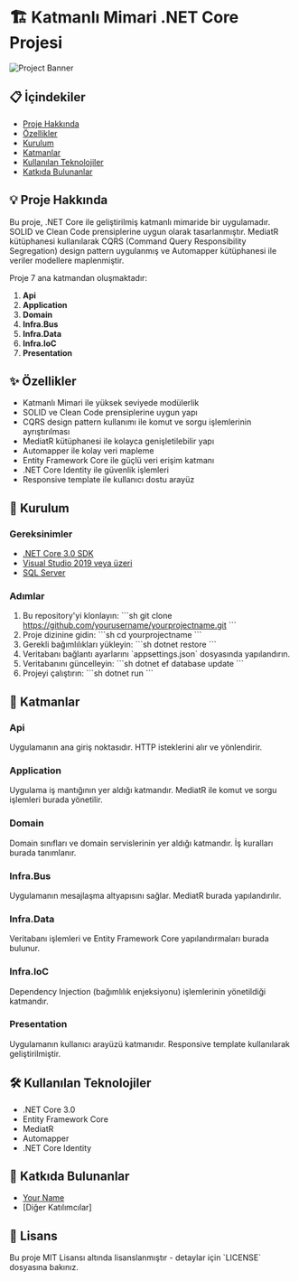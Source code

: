 
# 🏗️ Katmanlı Mimari .NET Core Projesi

![Project Banner](https://via.placeholder.com/800x200.png?text=Katmanlı+Mimari+.NET+Core+Projesi)

## 📋 İçindekiler

- [Proje Hakkında](#proje-hakkında)
- [Özellikler](#özellikler)
- [Kurulum](#kurulum)
- [Katmanlar](#katmanlar)
- [Kullanılan Teknolojiler](#kullanılan-teknolojiler)
- [Katkıda Bulunanlar](#katkıda-bulunanlar)

## 💡 Proje Hakkında

Bu proje, .NET Core ile geliştirilmiş katmanlı mimaride bir uygulamadır. SOLID ve Clean Code prensiplerine uygun olarak tasarlanmıştır. MediatR kütüphanesi kullanılarak CQRS (Command Query Responsibility Segregation) design pattern uygulanmış ve Automapper kütüphanesi ile veriler modellere maplenmiştir. 

Proje 7 ana katmandan oluşmaktadır:

1. **Api**
2. **Application**
3. **Domain**
4. **Infra.Bus**
5. **Infra.Data**
6. **Infra.IoC**
7. **Presentation**

## ✨ Özellikler

- Katmanlı Mimari ile yüksek seviyede modülerlik
- SOLID ve Clean Code prensiplerine uygun yapı
- CQRS design pattern kullanımı ile komut ve sorgu işlemlerinin ayrıştırılması
- MediatR kütüphanesi ile kolayca genişletilebilir yapı
- Automapper ile kolay veri mapleme
- Entity Framework Core ile güçlü veri erişim katmanı
- .NET Core Identity ile güvenlik işlemleri
- Responsive template ile kullanıcı dostu arayüz

## 🚀 Kurulum

### Gereksinimler

- [.NET Core 3.0 SDK](https://dotnet.microsoft.com/download/dotnet-core/3.0)
- [Visual Studio 2019 veya üzeri](https://visualstudio.microsoft.com/)
- [SQL Server](https://www.microsoft.com/en-us/sql-server/sql-server-downloads)

### Adımlar

1. Bu repository'yi klonlayın:
   \`\`\`sh
   git clone https://github.com/yourusername/yourprojectname.git
   \`\`\`
2. Proje dizinine gidin:
   \`\`\`sh
   cd yourprojectname
   \`\`\`
3. Gerekli bağımlılıkları yükleyin:
   \`\`\`sh
   dotnet restore
   \`\`\`
4. Veritabanı bağlantı ayarlarını \`appsettings.json\` dosyasında yapılandırın.
5. Veritabanını güncelleyin:
   \`\`\`sh
   dotnet ef database update
   \`\`\`
6. Projeyi çalıştırın:
   \`\`\`sh
   dotnet run
   \`\`\`

## 📂 Katmanlar

### Api

Uygulamanın ana giriş noktasıdır. HTTP isteklerini alır ve yönlendirir.

### Application

Uygulama iş mantığının yer aldığı katmandır. MediatR ile komut ve sorgu işlemleri burada yönetilir.

### Domain

Domain sınıfları ve domain servislerinin yer aldığı katmandır. İş kuralları burada tanımlanır.

### Infra.Bus

Uygulamanın mesajlaşma altyapısını sağlar. MediatR burada yapılandırılır.

### Infra.Data

Veritabanı işlemleri ve Entity Framework Core yapılandırmaları burada bulunur.

### Infra.IoC

Dependency Injection (bağımlılık enjeksiyonu) işlemlerinin yönetildiği katmandır.

### Presentation

Uygulamanın kullanıcı arayüzü katmanıdır. Responsive template kullanılarak geliştirilmiştir.

## 🛠️ Kullanılan Teknolojiler

- .NET Core 3.0
- Entity Framework Core
- MediatR
- Automapper
- .NET Core Identity

## 👥 Katkıda Bulunanlar

- [Your Name](https://github.com/yourusername)
- [Diğer Katılımcılar]

## 📄 Lisans

Bu proje MIT Lisansı altında lisanslanmıştır - detaylar için \`LICENSE\` dosyasına bakınız.
